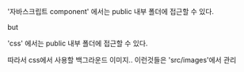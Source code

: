'자바스크립트 component' 에서는 public 내부 폴더에 접근할 수 있다.

but

'css' 에서는 public 내부 폴더에 접근할 수 있다.

따라서 css에서 사용할 백그라운드 이미지.. 이런것들은 'src/images'에서 관리
